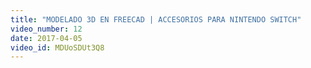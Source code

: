 ```yaml
---
title: "MODELADO 3D EN FREECAD | ACCESORIOS PARA NINTENDO SWITCH"
video_number: 12
date: 2017-04-05
video_id: MDUoSDUt3Q8
---
```

